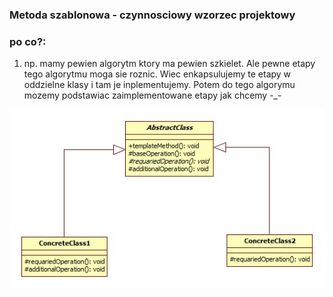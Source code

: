 ### Metoda szablonowa - czynnosciowy wzorzec projektowy

### **po co?:**
1. np. mamy pewien algorytm ktory ma pewien szkielet. Ale pewne etapy tego algorytmu moga sie roznic. Wiec enkapsulujemy te etapy w oddzielne klasy i tam je inplementujemy. Potem do tego algorymu mozemy podstawiac zaimplementowane etapy jak chcemy -_-

![template_method_uml](./TemplateMethod_uml.jpg)